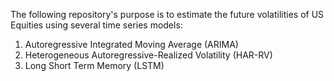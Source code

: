 The following repository's purpose is to estimate the future volatilities of US Equities using several time series models:
1. Autoregressive Integrated Moving Average (ARIMA)
2. Heterogeneous Autoregressive-Realized Volatility (HAR-RV)
3. Long Short Term Memory (LSTM)
